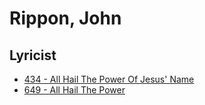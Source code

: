 # Rippon, John

## Lyricist

- [434 - All Hail The Power Of Jesus' Name](/hymns/434.md)
- [649 - All Hail The Power](/hymns/649.md)

